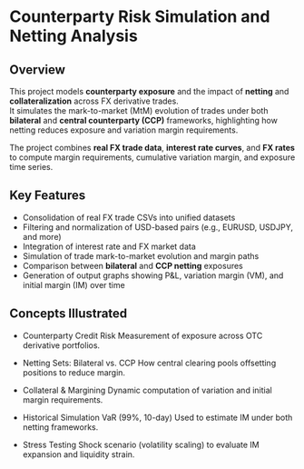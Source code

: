 # Counterparty Risk Simulation and Netting Analysis

## Overview
This project models **counterparty exposure** and the impact of **netting** and **collateralization** across FX derivative trades.  
It simulates the mark-to-market (MtM) evolution of trades under both **bilateral** and **central counterparty (CCP)** frameworks, highlighting how netting reduces exposure and variation margin requirements.

The project combines **real FX trade data**, **interest rate curves**, and **FX rates** to compute margin requirements, cumulative variation margin, and exposure time series.



## Key Features
- Consolidation of real FX trade CSVs into unified datasets  
- Filtering and normalization of USD-based pairs (e.g., EURUSD, USDJPY, and more)  
- Integration of interest rate and FX market data  
- Simulation of trade mark-to-market evolution and margin paths  
- Comparison between **bilateral** and **CCP netting** exposures  
- Generation of output graphs showing P&L, variation margin (VM), and initial margin (IM) over time



## Concepts Illustrated
 
- Counterparty Credit Risk
Measurement of exposure across OTC derivative portfolios.

- Netting Sets: Bilateral vs. CCP
How central clearing pools offsetting positions to reduce margin.

- Collateral & Margining
Dynamic computation of variation and initial margin requirements.

- Historical Simulation VaR (99%, 10-day)
Used to estimate IM under both netting frameworks.

- Stress Testing
Shock scenario (volatility scaling) to evaluate IM expansion and liquidity strain.

